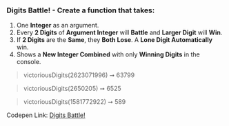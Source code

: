 ### Digits Battle! - Create a function that takes: 

1. One **Integer** as an argument. 
1. Every **2 Digits** of **Argument Integer** will **Battle** and **Larger Digit** will **Win**.
1. If **2 Digits** are the **Same**, they **Both Lose**. A **Lone Digit Automatically** win.
1. Shows a **New Integer Combined** with only **Winning Digits** in the console.

> victoriousDigits(2623071996) ➞ 63799

> victoriousDigits(2650205) ➞ 6525

> victoriousDigits(1581772922) ➞ 589

Codepen Link: [Digits Battle!](https://codepen.io/naveencoder/pen/LYPdwab?editors=0012)